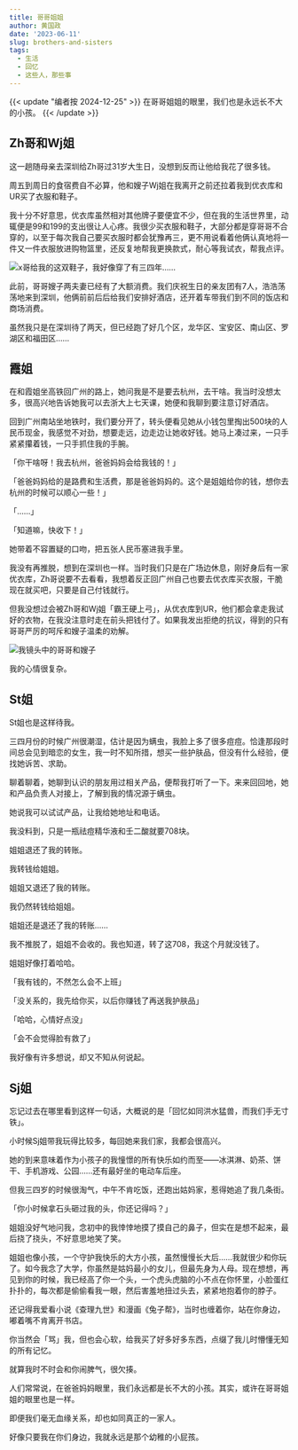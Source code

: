 ```yaml
---
title: 哥哥姐姐
author: 黄国政
date: '2023-06-11'
slug: brothers-and-sisters
tags: 
  - 生活
  - 回忆
  - 这些人，那些事
---
```


{{< update "编者按 2024-12-25" >}}
在哥哥姐姐的眼里，我们也是永远长不大的小孩。
{{< /update >}}

<!--more-->

## Zh哥和Wj姐

这一趟随母亲去深圳给Zh哥过31岁大生日，没想到反而让他给我花了很多钱。

周五到周日的食宿费自不必算，他和嫂子Wj姐在我离开之前还拉着我到优衣库和UR买了衣服和鞋子。

我十分不好意思，优衣库虽然相对其他牌子要便宜不少，但在我的生活世界里，动辄便是99和199的支出很让人心疼。我很少买衣服和鞋子，大部分都是穿哥哥不合穿的，以至于每次我自己要买衣服时都会犹豫再三，更不用说看着他俩认真地将一件又一件衣服放进购物篮里，还反复地帮我更换款式，耐心等我试衣，帮我点评。

![x哥给我的这双鞋子，我好像穿了有三四年……](https://cdn.jsdelivr.net/gh/residualsun1/blog-static/images/2023/06/06-11-old-shoes.jpg)

此前，哥哥嫂子两夫妻已经有了大额消费。我们庆祝生日的亲友团有7人，浩浩荡荡地来到深圳，他俩前前后后给我们安排好酒店，还开着车带我们到不同的饭店和商场消费。

虽然我只是在深圳待了两天，但已经跑了好几个区，龙华区、宝安区、南山区、罗湖区和福田区……

## 霞姐

在和霞姐坐高铁回广州的路上，她问我是不是要去杭州，去干啥。我当时没想太多，很高兴地告诉她我可以去浙大上七天课，她便和我聊到要注意订好酒店。

回到广州南站坐地铁时，我们要分开了，转头便看见她从小钱包里掏出500块的人民币现金，我感觉不对劲，想要走远，边走边让她收好钱。她马上凑过来，一只手紧紧攥着钱，一只手抓住我的手腕。

「你干啥呀！我去杭州，爸爸妈妈会给我钱的！」

「爸爸妈妈给的是路费和生活费，那是爸爸妈妈的。这个是姐姐给你的钱，想你去杭州的时候可以顺心一些！」

「……」

「知道嘛，快收下！」

她带着不容置疑的口吻，把五张人民币塞进我手里。

我没有再推脱，想到在深圳也一样。当时我们只是在广场边休息，刚好身后有一家优衣库，Zh哥说要不去看看，我想着反正回广州自己也要去优衣库买衣服，干脆现在就买吧，只要是自己付钱就行。

但我没想过会被Zh哥和Wj姐「霸王硬上弓」，从优衣库到UR，他们都会拿走我试好的衣物，在我没注意时走在前头把钱付了。如果我发出拒绝的抗议，得到的只有哥哥严厉的呵斥和嫂子温柔的劝解。

![我镜头中的哥哥和嫂子](https://cdn.jsdelivr.net/gh/residualsun1/blog-static/images/2023/06/06-11-brother-sister.jpg)

我的心情很复杂。

## St姐

St姐也是这样待我。

三四月份的时候广州很潮湿，估计是因为螨虫，我脸上多了很多痘痘。恰逢那段时间总会见到暗恋的女生，我一时不知所措，想买一些护肤品，但没有什么经验，便找她诉苦、求助。

聊着聊着，她聊到认识的朋友用过相关产品，便帮我打听了一下。来来回回地，她和产品负责人对接上，了解到我的情况源于螨虫。

她说我可以试试产品，让我给她地址和电话。

我没料到，只是一瓶祛痘精华液和壬二酸就要708块。

姐姐退还了我的转账。

我转钱给姐姐。

姐姐又退还了我的转账。

我仍然转钱给姐姐。

姐姐还是退还了我的转账……

我不推脱了，姐姐不会收的。我也知道，转了这708，我这个月就没钱了。

姐姐好像打着哈哈。

「我有钱的，不然怎么会不上班」

「没关系的，我先给你买，以后你赚钱了再送我护肤品」

「哈哈，心情好点没」

「会不会觉得脸有救了」

我好像有许多想说，却又不知从何说起。

## Sj姐

忘记过去在哪里看到这样一句话，大概说的是「回忆如同洪水猛兽，而我们手无寸铁」。

小时候Sj姐带我玩得比较多，每回她来我们家，我都会很高兴。

她的到来意味着作为小孩子的我憧憬的所有快乐如约而至——冰淇淋、奶茶、饼干、手机游戏、公园……还有最好坐的电动车后座。

但我三四岁的时候很淘气，中午不肯吃饭，还跑出姑妈家，惹得她追了我几条街。

「你小时候拿石头砸过我的头，你还记得吗？」

姐姐没好气地问我，念初中的我悻悻地摸了摸自己的鼻子，但实在是想不起来，最后挠了挠头，不好意思地笑了笑。

姐姐也像小孩，一个守护我快乐的大方小孩，虽然慢慢长大后……我就很少和你玩了。如今我念了大学，你虽然是姑妈最小的女儿，但最先身为人母。现在想想，再见到你的时候，我已经高了你一个头，一个虎头虎脑的小不点在你怀里，小脸蛋红扑扑的，每次都是偷偷看我一眼，然后害羞地扭过头去，紧紧地抱着你的脖子。

还记得我爱看小说《查理九世》和漫画《兔子帮》，当时也缠着你，站在你身边，嘟着嘴不肯离开书店。

你当然会「骂」我，但也会心软，给我买了好多好多东西，点缀了我儿时懵懂无知的所有记忆。

就算我时不时会和你闹脾气，很欠揍。

人们常常说，在爸爸妈妈眼里，我们永远都是长不大的小孩。其实，或许在哥哥姐姐的眼里也是一样。

即便我们毫无血缘关系，却也如同真正的一家人。

好像只要我在你们身边，我就永远是那个幼稚的小屁孩。